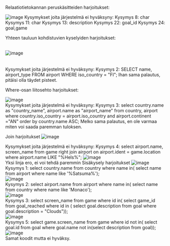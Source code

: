 Relaatiotietokannan peruskäsitteiden harjoitukset:

![image](https://github.com/user-attachments/assets/4a65f5a6-96a6-463b-b262-95139b9fb99f)
Kysymykset joita järjestelmä ei hyväksyny:
Kysymys 8: char
Kysymys 11: char
Kysymys 13: description
Kysymys 22: goal_id
Kysymys 24: goal,game

Yhteen tauluun kohdistuvien kyselyiden harjoitukset:

<br/>![image](https://github.com/user-attachments/assets/266e1eb7-f28e-4b6c-b320-c4c6d4789048)<br/>
<br/><br/>
Kysymykset joita järjestelmä ei hyväksyny:
Kysymys 2: SELECT name, airport_type FROM airport WHERE iso_country = "FI";
Ihan sama palautus, pitäisi olla täydet pisteet.

Where-osan liitosehto harjoitukset:

![image](https://github.com/user-attachments/assets/866c3ef8-f835-418f-be42-5289038703f9)  
Kysymykset joita järjestelmä ei hyväksyny:
Kysymys 3: select country.name as "country_name", airport.name as "airport_name" from country, airport where country.iso_country = airport.iso_country and airport.continent ="AN" order by country.name ASC;
Melko sama palautus, en ole varmaa miten voi saada paremman tuloksen.

Join harjoitukset
![image](https://github.com/user-attachments/assets/69554717-3300-4b04-8ff9-9b84239ccbaf)  

Kysymykset joita järjestelmä ei hyväksyny:
Kysymys 4: select airport.name, screen_name from game right join airport on airport.ident = game.location where airport.name LIKE "%Hels%";
![image](https://github.com/user-attachments/assets/2166583e-e1c9-4bd7-af91-57d865842e1c)  
Yksi linja ero, ei voi tehdä paremmin
Sisäkysely harjoitukset
![image](https://github.com/user-attachments/assets/b23df9ea-5ab0-42ef-a40c-29abea74e427)   
Kysymys 1: select country.name from country where name in( select name from airport where name like '%Satsuma%');   
![image](https://github.com/user-attachments/assets/5852a106-fb56-41e6-b8fb-a0bbb66004c0)    
Kysymys 2: select airport.name from airport where name in( select name from country where name like 'Monaco');   
![image](https://github.com/user-attachments/assets/24c600d7-0627-4b08-83ee-9c0dfc4e4d5b)   
Kysymys 3: select screen_name from game where id in( select game_id from goal_reached where id in ( select goal.description from goal where goal.description = "Clouds"));   
![image](https://github.com/user-attachments/assets/7f3fb7be-ddae-471c-8ff1-3be5f4fc3a78)   
Kysymys 5: select game.screen_name from game where id not in( select goal.id from goal where goal.name not in(select description from goal));    
![image](https://github.com/user-attachments/assets/76886558-bf53-4d68-93bb-ced44342106a)   
Samat koodit mutta ei hyväksy.    


